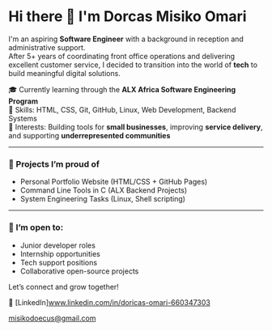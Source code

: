 #
# Hi there 👋 I'm Dorcas Misiko Omari

I'm an aspiring **Software Engineer** with a background in reception and administrative support.  
After 5+ years of coordinating front office operations and delivering excellent customer service, I decided to transition into the world of **tech** to build meaningful digital solutions.

🎓 Currently learning through the **ALX Africa Software Engineering Program**  
🔧 Skills: HTML, CSS, Git, GitHub, Linux, Web Development, Backend Systems  
🌱 Interests: Building tools for **small businesses**, improving **service delivery**, and supporting **underrepresented communities**

---

### 🚀 Projects I’m proud of
- Personal Portfolio Website (HTML/CSS + GitHub Pages)
- Command Line Tools in C (ALX Backend Projects)
- System Engineering Tasks (Linux, Shell scripting)

---

### 🤝 I’m open to:
- Junior developer roles  
- Internship opportunities  
- Tech support positions  
- Collaborative open-source projects

Let’s connect and grow together!

🔗 [LinkedIn]www.linkedin.com/in/doricas-omari-660347303

misikodoecus@gmail.com
